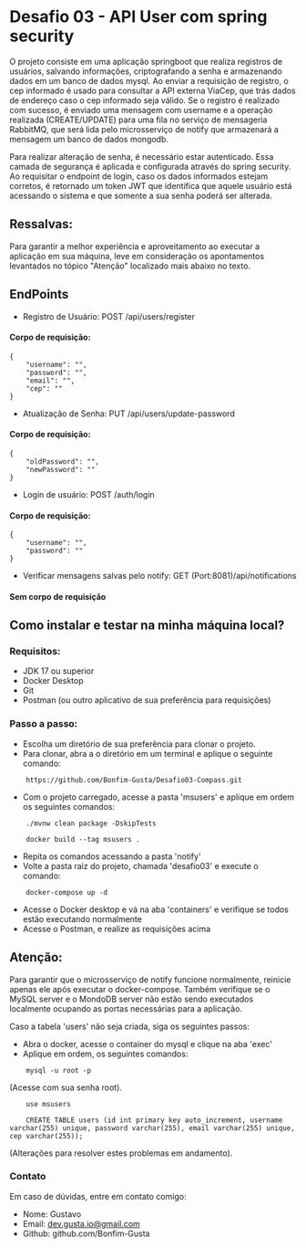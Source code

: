 
# Desafio 03 - API User com spring security

O projeto consiste em uma aplicação springboot que realiza registros de usuários, salvando informações, criptografando a senha e armazenando dados em um banco de dados mysql. Ao enviar a requisição de registro, o cep informado é usado para consultar a API externa ViaCep, que trás dados de endereço caso o cep informado seja válido. Se o registro é realizado com sucesso, é enviado uma mensagem com username e a operação realizada (CREATE/UPDATE) para uma fila no serviço de mensageria RabbitMQ, que será lida pelo microsserviço de notify que armazenará a mensagem um banco de dados mongodb.

Para realizar alteração de senha, é necessário estar autenticado. Essa camada de segurança é aplicada e configurada através do spring security. Ao requisitar o endpoint de login, caso os dados informados estejam corretos, é retornado um token JWT que identifica que aquele usuário está acessando o sistema e que somente a sua senha poderá ser alterada.

## Ressalvas:
Para garantir a melhor experiência e aproveitamento ao executar a aplicação em sua máquina, leve em consideração os apontamentos levantados no tópico "Atenção" localizado mais abaixo no texto.

## EndPoints
- Registro de Usuário: POST /api/users/register
#### Corpo de requisição:
```
{
    "username": "",
    "password": "",
    "email": "",
    "cep": ""
}
```
- Atualização de Senha: PUT /api/users/update-password
#### Corpo de requisição:
```
{
    "oldPassword": "",
    "newPassword": ""
}
```
- Login de usuário: POST /auth/login
#### Corpo de requisição:
```
{
    "username": "",
    "password": ""
}
```
- Verificar mensagens salvas pelo notify: GET (Port:8081)/api/notifications
#### Sem corpo de requisição

## Como instalar e testar na minha máquina local?

### Requisitos:
- JDK 17 ou superior
- Docker Desktop
- Git
- Postman (ou outro aplicativo de sua preferência para requisições)

### Passo a passo:
- Escolha um diretório de sua preferência para clonar o projeto.
- Para clonar, abra a o diretório em um terminal e aplique o seguinte comando:
```
    https://github.com/Bonfim-Gusta/Desafio03-Compass.git
```
- Com o projeto carregado, acesse a pasta 'msusers' e aplique em ordem os seguintes comandos:

```
    ./mvnw clean package -DskipTests
```
```
    docker build --tag msusers .
```
- Repita os comandos acessando a pasta 'notify'
- Volte a pasta raiz do projeto, chamada 'desafio03' e execute o comando:
```
    docker-compose up -d
```
- Acesse o Docker desktop e vá na aba 'containers' e verifique se todos estão executando normalmente
- Acesse o Postman, e realize as requisições acima

## Atenção:
Para garantir que o microsserviço de notify funcione normalmente, reinicie apenas ele após executar o docker-compose. Também verifique se o MySQL server e o MondoDB server não estão sendo executados localmente ocupando as portas necessárias para a aplicação.

Caso a tabela 'users' não seja criada, siga os seguintes passos:
- Abra o docker, acesse o container do mysql e clique na aba 'exec'
- Aplique em ordem, os seguintes comandos:
```
    mysql -u root -p
```
(Acesse com sua senha root).
```
    use msusers
```
```
    CREATE TABLE users (id int primary key auto_increment, username varchar(255) unique, password varchar(255), email varchar(255) unique, cep varchar(255));
```

(Alterações para resolver estes problemas em andamento).

### Contato

Em caso de dúvidas, entre em contato comigo:
- Nome: Gustavo
- Email: dev.gusta.io@gmail.com
- Github: github.com/Bonfim-Gusta
